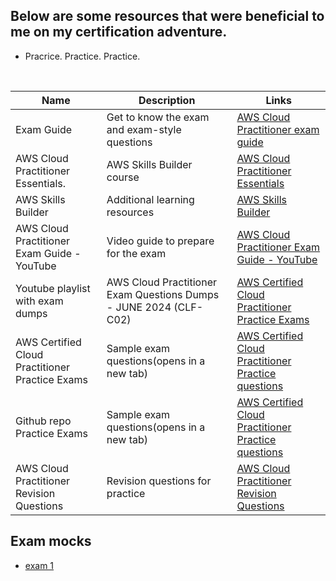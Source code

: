 ## Below are some resources that were beneficial to me on my certification adventure. 
- Pracrice. Practice. Practice.

<br>

| Name                                        | Description                              | Links                                            |
|-------------------------------------------------------|------------------------------------------|-----------------------------------------------------|
| Exam Guide             | Get to know the exam and exam-style questions          | [AWS Cloud Practitioner exam guide](https://d1.awsstatic.com/training-and-certification/docs-cloud-practitioner/AWS-Certified-Cloud-Practitioner_Exam-Guide.pdf) |
| AWS Cloud Practitioner Essentials.                     | AWS Skills Builder course                | [AWS Cloud Practitioner Essentials](https://explore.skillbuilder.aws/learn/course/external/view/elearning/134/aws-cloud-practitioner-essentials)   |
| AWS Skills Builder                                    | Additional learning resources            | [AWS Skills Builder](https://explore.skillbuilder.aws/learn/public/learning_plan/view/82/cloud-foundations-learning-plan?la=cta&cta=topbanner) |
| AWS Cloud Practitioner Exam Guide - YouTube           | Video guide to prepare for the exam      | [AWS Cloud Practitioner Exam Guide - YouTube](https://www.youtube.com/watch?v=f-6qFnC56F0) |
| Youtube playlist with exam dumps | AWS Cloud Practitioner Exam Questions Dumps - JUNE 2024 (CLF-C02)            | [AWS Certified Cloud Practitioner Practice Exams](https://www.youtube.com/playlist?list=PL7GozF-qZ4KeQftuqU3yxvQ-f3eFNUiuJ) |
| AWS Certified Cloud Practitioner Practice Exams       | Sample exam questions(opens in a new tab)            | [AWS Certified Cloud Practitioner Practice questions](https://d1.awsstatic.com/training-and-certification/docs-cloud-practitioner/AWS-Certified-Cloud-Practitioner_Sample-Questions.pdf) |
| Github repo Practice Exams       | Sample exam questions(opens in a new tab)            | [AWS Certified Cloud Practitioner Practice questions](https://github.com/kananinirav/AWS-Certified-Cloud-Practitioner-Notes/blob/master/practice-exam/exams.md) |
| AWS Cloud Practitioner Revision Questions             | Revision questions for practice          | [AWS Cloud Practitioner Revision Questions](https://www.awsboy.com/) |

## Exam mocks

- [exam 1](https://github.com/scriptkiddieke/aws-cloud-practitioner-certification/blob/main/exams.md) 
